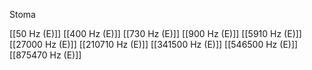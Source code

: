 Stoma

[[50 Hz (E)]]
[[400 Hz (E)]]
[[730 Hz (E)]]
[[900 Hz (E)]]
[[5910 Hz (E)]]
[[27000 Hz (E)]]
[[210710 Hz (E)]]
[[341500 Hz (E)]]
[[546500 Hz (E)]]
[[875470 Hz (E)]]